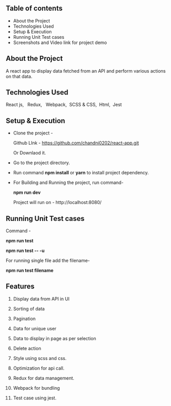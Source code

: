 ## Table of contents
* About the Project
* Technologies Used
* Setup & Execution
* Running Unit Test cases
* Screenshots and Video link for project demo

## About the Project
A react app to display data fetched from an API and perform various actions on that data.

## Technologies Used
   React js,&nbsp;&nbsp; Redux,&nbsp; &nbsp;Webpack,&nbsp;&nbsp;SCSS & CSS,&nbsp;&nbsp;Html,&nbsp;&nbsp;Jest
## Setup & Execution

  * Clone the project -

    Github LInk -
    https://github.com/chandni0202/react-app.git
    
    Or Downlaod it.

  * Go to the project directory.

  * Run command **npm install** or **yarn** to install project  dependency.

  * For Building and Running the project, run command-

    **npm run dev**
     
    Project will run on - http://localhost:8080/
 
## Running Unit Test cases

  Command -

   **npm run test**
   
   **npm run test -- -u**

   For running single file add the filename-

   **npm run test filename**

## Features

1. Display data from API in UI

2. Sorting of data

3. Pagination

4. Data for unique user

5. Data to display in page as per selection

6. Delete action

7. Style using scss and css.

8. Optimization for api call.

9. Redux for data management.

10. Webpack for bundling

11. Test case using jest.